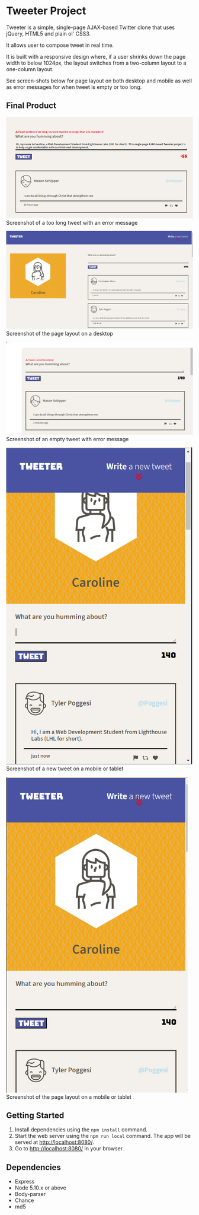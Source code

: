 # Tweeter Project

Tweeter is a simple, single-page AJAX-based Twitter clone that uses jQuery, HTML5 and plain ol' CSS3.

It allows user to compose tweet in real time.

It is built with a responsive design where, if a user shrinks down the page width to below 1024px, the layout switches
from a two-column layout to a one-column layout.

See screen-shots below for page layout on both desktop and mobile as well as error messages for when tweet is empty or too long. 

## Final Product
!["screenshot of too long tweet"](/docs/long-tweet.png)
Screenshot of a too long tweet with an error message


!["screenshot of page layout on a desktop"](/docs/desktop-layout.png)
Screenshot of the page layout on a desktop


!["screenshot of empty tweet"](/docs/empty-tweet.png)
Screenshot of an empty tweet with error message


!["screenshot of new tweet on a mobile or tablet"](/docs/new-tweet.png)
Screenshot of a new tweet on a mobile or tablet


!["screenshot of page layout on a mobile or tablet"](/docs/mobile-layout.png)
Screenshot of the page layout on a mobile or tablet


## Getting Started

1. Install dependencies using the `npm install` command.
2. Start the web server using the `npm run local` command. The app will be served at <http://localhost:8080/>.
3. Go to <http://localhost:8080/> in your browser.

## Dependencies

- Express
- Node 5.10.x or above
- Body-parser
- Chance
- md5